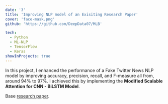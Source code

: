 ```yaml
---
date: '3'
title: 'Improving NLP model of an Exisiting Research Paper'
cover: 'face-mask.png' 
github: 'https://github.com/DeepData07/MLB'

tech:
  - Python
  - ML-NLP
  - TensorFlow
  - Keras
showInProjects: true
---
```


In this project, I enhanced the performance of a Fake Twitter News NLP model by improving accuracy, precision, recall, and F-measure all from, around 94% to 97%. I achieved this by implementing the **Modified Scalable Attention for CNN - BiLSTM Model**.

Base [research paper](https://www.researchgate.net/publication/347382399_Fake_and_Real_News_detection_Using_Python).


